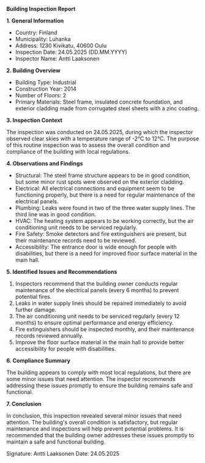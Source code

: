 **Building Inspection Report**

**1. General Information**

* Country: Finland
* Municipality: Luhanka
* Address: 1230 Kivikatu, 40600 Oulu
* Inspection Date: 24.05.2025 (DD.MM.YYYY)
* Inspector Name: Antti Laaksonen

**2. Building Overview**

* Building Type: Industrial
* Construction Year: 2014
* Number of Floors: 2
* Primary Materials: Steel frame, insulated concrete foundation, and exterior cladding made from corrugated steel sheets with a zinc coating.

**3. Inspection Context**

The inspection was conducted on 24.05.2025, during which the inspector observed clear skies with a temperature range of -2°C to 12°C. The purpose of this routine inspection was to assess the overall condition and compliance of the building with local regulations.

**4. Observations and Findings**

* Structural: The steel frame structure appears to be in good condition, but some minor rust spots were observed on the exterior cladding.
* Electrical: All electrical connections and equipment seem to be functioning properly, but there is a need for regular maintenance of the electrical panels.
* Plumbing: Leaks were found in two of the three water supply lines. The third line was in good condition.
* HVAC: The heating system appears to be working correctly, but the air conditioning unit needs to be serviced regularly.
* Fire Safety: Smoke detectors and fire extinguishers are present, but their maintenance records need to be reviewed.
* Accessibility: The entrance door is wide enough for people with disabilities, but there is a need for improved floor surface material in the main hall.

**5. Identified Issues and Recommendations**

1. Inspectors recommend that the building owner conducts regular maintenance of the electrical panels (every 6 months) to prevent potential fires.
2. Leaks in water supply lines should be repaired immediately to avoid further damage.
3. The air conditioning unit needs to be serviced regularly (every 12 months) to ensure optimal performance and energy efficiency.
4. Fire extinguishers should be inspected monthly, and their maintenance records reviewed annually.
5. Improve the floor surface material in the main hall to provide better accessibility for people with disabilities.

**6. Compliance Summary**

The building appears to comply with most local regulations, but there are some minor issues that need attention. The inspector recommends addressing these issues promptly to ensure the building remains safe and functional.

**7. Conclusion**

In conclusion, this inspection revealed several minor issues that need attention. The building's overall condition is satisfactory, but regular maintenance and inspections will help prevent potential problems. It is recommended that the building owner addresses these issues promptly to maintain a safe and functional building.

Signature: Antti Laaksonen
Date: 24.05.2025